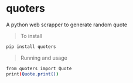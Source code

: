 # quoters
A python web scrapper to generate random quote

> To install
```sh
pip install quoters
```

> Running and usage
```sh
from quoters import Quote
print(Quote.print())
```
